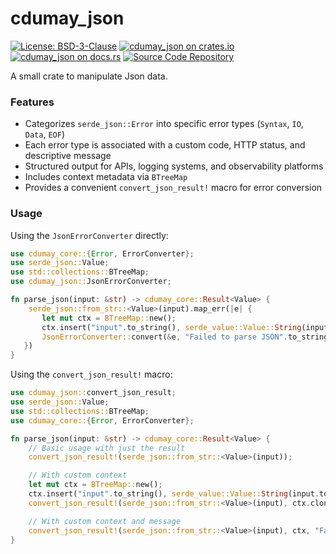 # cdumay_json

[![License: BSD-3-Clause](https://img.shields.io/badge/license-BSD--3--Clause-blue)](./LICENSE)
[![cdumay_json on crates.io](https://img.shields.io/crates/v/cdumay_json)](https://crates.io/crates/cdumay_json)
[![cdumay_json on docs.rs](https://docs.rs/cdumay_json/badge.svg)](https://docs.rs/cdumay_json)
[![Source Code Repository](https://img.shields.io/badge/Code-On%20GitHub-blue?logo=GitHub)](https://github.com/cdumay/cdumay_json)

A small crate to manipulate Json data.

### Features

- Categorizes `serde_json::Error` into specific error types (`Syntax`, `IO`, `Data`, `EOF`)
- Each error type is associated with a custom code, HTTP status, and descriptive message
- Structured output for APIs, logging systems, and observability platforms
- Includes context metadata via `BTreeMap`
- Provides a convenient `convert_json_result!` macro for error conversion

### Usage

Using the `JsonErrorConverter` directly:
```rust
use cdumay_core::{Error, ErrorConverter};
use serde_json::Value;
use std::collections::BTreeMap;
use cdumay_json::JsonErrorConverter;

fn parse_json(input: &str) -> cdumay_core::Result<Value> {
    serde_json::from_str::<Value>(input).map_err(|e| {
       let mut ctx = BTreeMap::new();
       ctx.insert("input".to_string(), serde_value::Value::String(input.to_string()));
       JsonErrorConverter::convert(&e, "Failed to parse JSON".to_string(), ctx)
   })
}
```

Using the `convert_json_result!` macro:
```rust
use cdumay_json::convert_json_result;
use serde_json::Value;
use std::collections::BTreeMap;
use cdumay_core::{Error, ErrorConverter};

fn parse_json(input: &str) -> cdumay_core::Result<Value> {
    // Basic usage with just the result
    convert_json_result!(serde_json::from_str::<Value>(input));

    // With custom context
    let mut ctx = BTreeMap::new();
    ctx.insert("input".to_string(), serde_value::Value::String(input.to_string()));
    convert_json_result!(serde_json::from_str::<Value>(input), ctx.clone());

    // With custom context and message
    convert_json_result!(serde_json::from_str::<Value>(input), ctx, "Failed to parse JSON")
}
```
